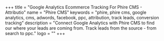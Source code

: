 +++
title = "Google Analytics Ecommerce Tracking For Phire CMS - Attributio"
name = "Phire CMS"
keywords = "phire, phire cms, google analytics, cms, adwords, facebook, ppc, attribution, track leads, conversion tracking"
description = "Connect Google Analytics with Phire CMS to find our where your leads are coming from. Track leads from the source - from search to ppc."
logo = ""
+++
